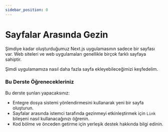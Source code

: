 ```yaml
---
sidebar_position: 0
---
```


# Sayfalar Arasında Gezin

Şimdiye kadar oluşturduğumuz Next.js uygulamasının sadece bir sayfası var. Web siteleri ve web uygulamaları genellikle birçok farklı sayfaya sahiptir.

Şimdi uygulamamıza nasıl daha fazla sayfa ekleyebileceğimizi keşfedelim.

### Bu Derste Öğrenecekleriniz

Bu derste şunları yapacaksınız:

- Entegre dosya sistemi yönlendirmesini kullanarak yeni bir sayfa oluşturun.
- Sayfalar arasında istemci tarafında gezinmeyi etkinleştirmek için `Link` bileşeni nasıl kullanacağınızı öğrenin.
- Kod bölme ve önceden getirme için yerleşik destek hakkında bilgi edinin.